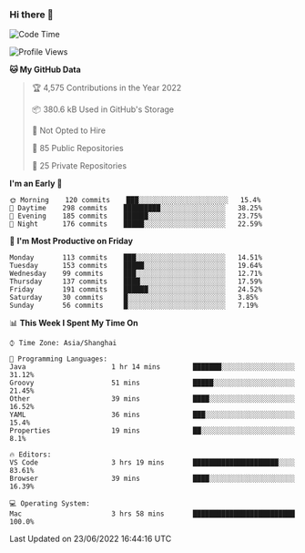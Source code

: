 ### Hi there 👋

<!--
**qbosen/qbosen** is a ✨ _special_ ✨ repository because its `README.md` (this file) appears on your GitHub profile.

Here are some ideas to get you started:

- 🔭 I’m currently working on ...
- 🌱 I’m currently learning ...
- 👯 I’m looking to collaborate on ...
- 🤔 I’m looking for help with ...
- 💬 Ask me about ...
- 📫 How to reach me: ...
- 😄 Pronouns: ...
- ⚡ Fun fact: ...
-->

<!--START_SECTION:waka-->
![Code Time](http://img.shields.io/badge/Code%20Time-0%20secs-blue)

![Profile Views](http://img.shields.io/badge/Profile%20Views-8-blue)

**🐱 My GitHub Data** 

> 🏆 4,575 Contributions in the Year 2022
 > 
> 📦 380.6 kB Used in GitHub's Storage 
 > 
> 🚫 Not Opted to Hire
 > 
> 📜 85 Public Repositories 
 > 
> 🔑 25 Private Repositories  
 > 
**I'm an Early 🐤** 

```text
🌞 Morning    120 commits    ███░░░░░░░░░░░░░░░░░░░░░░   15.4% 
🌆 Daytime    298 commits    █████████░░░░░░░░░░░░░░░░   38.25% 
🌃 Evening    185 commits    ██████░░░░░░░░░░░░░░░░░░░   23.75% 
🌙 Night      176 commits    █████░░░░░░░░░░░░░░░░░░░░   22.59%

```
📅 **I'm Most Productive on Friday** 

```text
Monday       113 commits    ███░░░░░░░░░░░░░░░░░░░░░░   14.51% 
Tuesday      153 commits    █████░░░░░░░░░░░░░░░░░░░░   19.64% 
Wednesday    99 commits     ███░░░░░░░░░░░░░░░░░░░░░░   12.71% 
Thursday     137 commits    ████░░░░░░░░░░░░░░░░░░░░░   17.59% 
Friday       191 commits    ██████░░░░░░░░░░░░░░░░░░░   24.52% 
Saturday     30 commits     █░░░░░░░░░░░░░░░░░░░░░░░░   3.85% 
Sunday       56 commits     █░░░░░░░░░░░░░░░░░░░░░░░░   7.19%

```


📊 **This Week I Spent My Time On** 

```text
⌚︎ Time Zone: Asia/Shanghai

💬 Programming Languages: 
Java                     1 hr 14 mins        ███████░░░░░░░░░░░░░░░░░░   31.12% 
Groovy                   51 mins             █████░░░░░░░░░░░░░░░░░░░░   21.45% 
Other                    39 mins             ████░░░░░░░░░░░░░░░░░░░░░   16.52% 
YAML                     36 mins             ███░░░░░░░░░░░░░░░░░░░░░░   15.4% 
Properties               19 mins             ██░░░░░░░░░░░░░░░░░░░░░░░   8.1%

🔥 Editors: 
VS Code                  3 hrs 19 mins       █████████████████████░░░░   83.61% 
Browser                  39 mins             ████░░░░░░░░░░░░░░░░░░░░░   16.39%

💻 Operating System: 
Mac                      3 hrs 58 mins       █████████████████████████   100.0%

```


 Last Updated on 23/06/2022 16:44:16 UTC
<!--END_SECTION:waka-->
